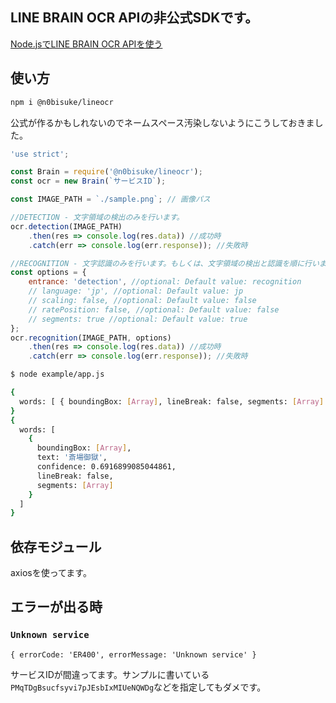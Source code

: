 
## LINE BRAIN OCR APIの非公式SDKです。

[Node.jsでLINE BRAIN OCR APIを使う](https://qiita.com/n0bisuke/items/00d646685b1cb468e26a)

## 使い方

```bash
npm i @n0bisuke/lineocr
```

公式が作るかもしれないのでネームスペース汚染しないようにこうしておきました。

```example/app.js
'use strict';

const Brain = require('@n0bisuke/lineocr');
const ocr = new Brain(`サービスID`); 

const IMAGE_PATH = `./sample.png`; // 画像パス

//DETECTION - 文字領域の検出のみを行います。
ocr.detection(IMAGE_PATH)
    .then(res => console.log(res.data)) //成功時
    .catch(err => console.log(err.response)); //失敗時

//RECOGNITION - 文字認識のみを行います。もしくは、文字領域の検出と認識を順に行います。
const options = {
    entrance: 'detection', //optional: Default value: recognition
    // language: 'jp', //optional: Default value: jp
    // scaling: false, //optional: Default value: false
    // ratePosition: false, //optional: Default value: false
    // segments: true //optional: Default value: true
};
ocr.recognition(IMAGE_PATH, options)
    .then(res => console.log(res.data)) //成功時
    .catch(err => console.log(err.response)); //失敗時
```

```bash
$ node example/app.js

{
  words: [ { boundingBox: [Array], lineBreak: false, segments: [Array] } ]
}
{
  words: [
    {
      boundingBox: [Array],
      text: '斎場御獄',
      confidence: 0.6916899085044861,
      lineBreak: false,
      segments: [Array]
    }
  ]
}
```

## 依存モジュール

axiosを使ってます。

## エラーが出る時

### `Unknown service`

```
{ errorCode: 'ER400', errorMessage: 'Unknown service' }
```

サービスIDが間違ってます。サンプルに書いている`PMqTDgBsucfsyvi7pJEsbIxMIUeNQWDg`などを指定してもダメです。